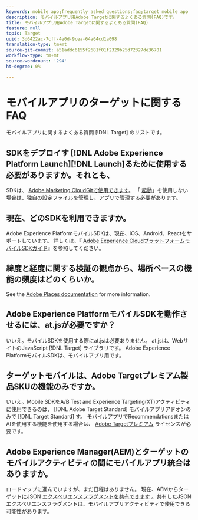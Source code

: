 ```yaml
---
keywords: mobile app;frequently asked questions;faq;target mobile app
description: モバイルアプリ用Adobe Targetに関するよくある質問(FAQ)です。
title: モバイルアプリ用Adobe Targetに関するよくある質問(FAQ)
feature: null
topic: Target
uuid: 3d6422ac-7cff-4e0d-9cea-64a64cd1a098
translation-type: tm+mt
source-git-commit: a51addc6155f2681f01f2329b25d72327de36701
workflow-type: tm+mt
source-wordcount: '294'
ht-degree: 0%

---
```



# モバイルアプリのターゲットに関するFAQ

モバイルアプリに関するよくある質問 [!DNL Target] のリストです。

## SDKをデプロイす [!DNL Adobe Experience Platform Launch][!DNL Launch]るために使用する必要がありますか。それとも、

SDKは、 [Adobe Marketing CloudGitで使用できます](https://github.com/Adobe-Marketing-Cloud/acp-sdks/)。 「 [起動](https://docs.adobe.com/content/help/en/launch/using/overview.html)」を使用しない場合は、独自の設定ファイルを管理し、アプリで管理する必要があります。

## 現在、どのSDKを利用できますか。

Adobe Experience PlatformモバイルSDKは、現在、iOS、Android、Reactをサポートしています。 詳しくは、『 [Adobe Experience CloudプラットフォームモバイルSDKガイド](https://aep-sdks.gitbook.io/docs/)』を参照してください。

## 緯度と経度に関する検証の観点から、場所ベースの機能の頻度はどのくらいか。

See the [Adobe Places documentation](https://placesdocs.com/places-services-by-adobe-documentation/) for more information.

## Adobe Experience PlatformモバイルSDKを動作させるには、at.jsが必要ですか？

いいえ。モバイルSDKを使用する際にat.jsは必要ありません。 at.jsは、WebサイトのJavaScript [!DNL Target] ライブラリです。 Adobe Experience PlatformモバイルSDKは、モバイルアプリ用です。

## ターゲットモバイルは、Adobe Targetプレミアム製品SKUの機能のみですか。

いいえ。Mobile SDKをA/B Test and Experience Targeting(XT)アクティビティに使用できるのは、 [!DNL Adobe Target Standard] モバイルアプリアドオンのみで [!DNL Target Standard] す。 モバイルアプリでRecommendationsまたはAIを使用する機能を使用する場合は、 [Adobe Targetプレミアム](/help/c-intro/intro.md#premium) ライセンスが必要です。

## Adobe Experience Manager(AEM)とターゲットのモバイルアクティビティの間にモバイルアプリ統合はありますか。

ロードマップに進んでいますが、まだ日程はありません。 現在、AEMからターゲットにJSON [エクスペリエンスフラグメントを共有できます](/help/c-experiences/c-manage-content/aem-experience-fragments.md) 。共有したJSONエクスペリエンスフラグメントは、モバイルアプリアクティビティで使用できる可能性があります。
